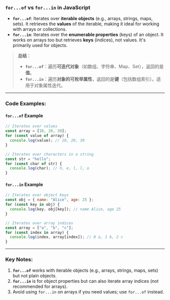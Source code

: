 ### `for...of` vs `for...in` in JavaScript

<audio src="..\..\mp3\- __`for of`___.mp3"></audio>

- **`for...of`**: Iterates over **iterable objects** (e.g., arrays, strings, maps, sets). It retrieves the **values** of the iterable, making it ideal for working with arrays or collections.  
- **`for...in`**: Iterates over the **enumerable properties** (keys) of an object. It works on arrays too but retrieves **keys** (indices), not values. It's primarily used for objects.

> **总结**：
>
> <audio src="..\..\mp3\for...of：用于遍历可迭.mp3"></audio>
>
> - **`for...of`**：遍历**可迭代对象**（如数组、字符串、Map、Set），返回的是**值**。
> - **`for...in`**：遍历**对象的可枚举属性**，返回的是**键**（包括数组索引）。适用于对象属性迭代。

---

### Code Examples:

<audio src="..\..\mp3\这段代码展示了 JavaScr (2).mp3"></audio>

#### **`for...of` Example**
```javascript
// Iterates over values
const array = [10, 20, 30];
for (const value of array) {
  console.log(value); // 10, 20, 30
}

// Iterates over characters in a string
const str = "hello";
for (const char of str) {
  console.log(char); // h, e, l, l, o
}
```

#### **`for...in` Example**
```javascript
// Iterates over object keys
const obj = { name: "Alice", age: 25 };
for (const key in obj) {
  console.log(key, obj[key]); // name Alice, age 25
}

// Iterates over array indices
const array = ["a", "b", "c"];
for (const index in array) {
  console.log(index, array[index]); // 0 a, 1 b, 2 c
}
```

---

### Key Notes:
1. **`for...of`** works with iterable objects (e.g., arrays, strings, maps, sets) but not plain objects.
2. **`for...in`** is for object properties but can also iterate array indices (not recommended for arrays).
3. Avoid using `for...in` on arrays if you need values; use `for...of` instead.